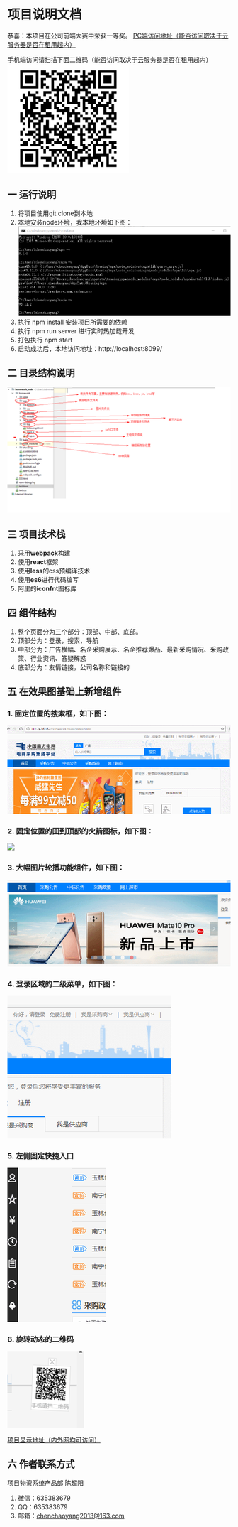 # 项目说明文档
恭喜：本项目在公司前端大赛中荣获一等奖。
[PC端访问地址（能否访问取决于云服务器是否在租用起内）](http://112.74.36.152/homework/build/index.html)
  
手机端访问请扫描下面二维码（能否访问取决于云服务器是否在租用起内）  
![](./showImg/erweima.png)

## 一 运行说明
1. 将项目使用git clone到本地
2. 本地安装node环境，我本地环境如下图：
    ![](./showImg/loca_huanjing.png)
3. 执行 npm install 安装项目所需要的依赖
4. 执行 npm run server 进行实时热加载开发
5. 打包执行 npm start
6. 启动成功后，本地访问地址：http://localhost:8099/

## 二 目录结构说明
![](./showImg/mulu.png)

## 三 项目技术栈
1. 采用**webpack**构建
2. 使用**react**框架
3. 使用**less**的css预编译技术
4. 使用**es6**进行代码编写
5. 阿里的**iconfnt**图标库

## 四 组件结构
1. 整个页面分为三个部分：顶部、中部、底部。
2. 顶部分为：登录，搜索，导航
3. 中部分为：广告横幅、名企采购展示、名企推荐爆品、最新采购情况、采购政策、行业资讯、答疑解惑
4. 底部分为：友情链接，公司名称和链接的

## 五 在效果图基础上新增组件
### 1. 固定位置的搜索框，如下图：
![](./showImg/fixSearch.gif)

### 2. 固定位置的回到顶部的火箭图标，如下图：
![](./showImg/goTop.gif)

### 3. 大幅图片轮播功能组件，如下图：
![](./showImg/lunbo.gif)

### 4. 登录区域的二级菜单，如下图：
![](./showImg/login2level.gif)

### 5. 左侧固定快捷入口
![](./showImg/leftArea.gif)

### 6. 旋转动态的二维码
![](./showImg/erweimadongtai.gif)

[项目显示地址（内外网均可访问）](http://112.74.36.152/homework/build/index.html)

## 六 作者联系方式
项目物资系统产品部 陈超阳
1. 微信：635383679
2. QQ：635383679
3. 邮箱：chenchaoyang2013@163.com
